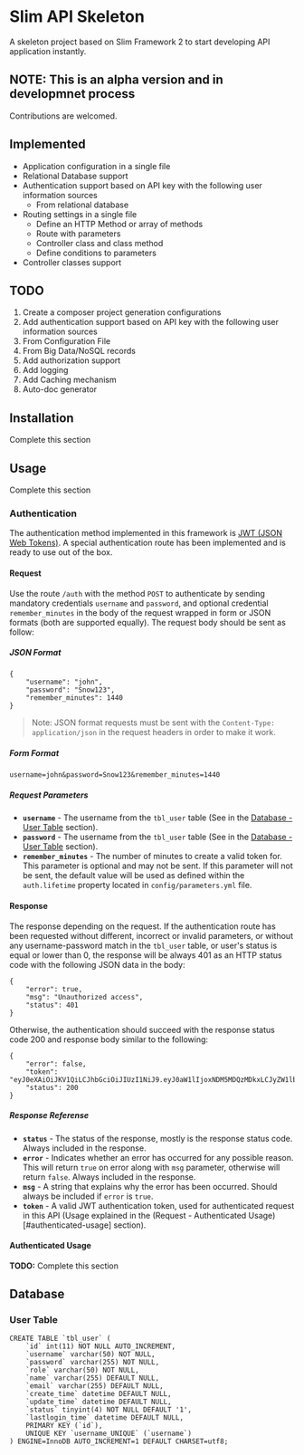 # Slim API Skeleton

A skeleton project based on Slim Framework 2 to start developing API application instantly.

## NOTE: This is an alpha version and in developmnet process
Contributions are welcomed.

## Implemented
* Application configuration in a single file
* Relational Database support
* Authentication support based on API key with the following user information sources
  * From relational database
* Routing settings in a single file
  * Define an HTTP Method or array of methods
  * Route with parameters
  * Controller class and class method
  * Define conditions to parameters
* Controller classes support
  
## TODO
1. Create a composer project generation configurations
2. Add authentication support based on API key with the following user information sources
  1. From Configuration File
  2. From Big Data/NoSQL records
3. Add authorization support
4. Add logging
5. Add Caching mechanism
6. Auto-doc generator

## Installation
Complete this section

## Usage
Complete this section
### Authentication
The authentication method implemented in this framework is [JWT (JSON Web Tokens)](http://jwt.io/).
A special authentication route has been implemented and is ready to use out of the box.
#### Request
Use the route `/auth` with the method `POST` to authenticate by sending mandatory credentials `username` and `password`, and optional credential `remember_minutes` in the body of the request wrapped in form or JSON formats (both are supported equally).
The request body should be sent as follow:
##### JSON Format

    {
        "username": "john",
        "password": "Snow123",
        "remember_minutes": 1440
    }
    
> Note: JSON format requests must be sent with the `Content-Type: application/json` in the request headers in order to make it work.
    
##### Form Format

    username=john&password=Snow123&remember_minutes=1440
    
##### Request Parameters
 * **`username`** - The username from the `tbl_user` table (See in the [Database - User Table](#user-table) section).
 * **`password`** - The username from the `tbl_user` table (See in the [Database - User Table](#user-table) section).
 * **`remember_minutes`** - The number of minutes to create a valid token for. This parameter is optional and may not be sent. If this parameter will not be sent, the default value will be used as defined within the ``auth.lifetime`` property located in ``config/parameters.yml`` file.

#### Response
The response depending on the request.
If the authentication route has been requested without different, incorrect or invalid parameters, or without any username-password match in the `tbl_user` table, or user's status is equal or lower than 0, the response will be always 401 as an HTTP status code with the following JSON data in the body:

    {
        "error": true,
        "msg": "Unauthorized access",
        "status": 401
    }

Otherwise, the authentication should succeed with the response status code 200 and response body similar to the following: 

    {
        "error": false,
        "token": "eyJ0eXAiOiJKV1QiLCJhbGciOiJIUzI1NiJ9.eyJ0aW1lIjoxNDM5MDQzMDkxLCJyZW1lbWJlciI6bnVsbCwidXNlciI6eyJpZCI6IjEiLCJ1c2VybmFtZSI6ImVhc3Rlci1lZ2ciLCJyb2xlIjoiQURNSU4iLCJuYW1lIjoiQ29uZ3JhdHMsIE5vdyBZb3UgVW5kZXJzdGFuZCBUaGUgSldUIFByb3RvY29sIiwiZW1haWwiOiJnb29kQGpvYi5jb20iLCJzdGF0dXMiOiIxIiwibGFzdGxvZ2luX3RpbWUiOiIyMDE1LTA4LTA2IDE3OjEwOjA0In19.4YHynX_j2mhXLWGgLTHTf6IgY5HwHBIzl8mUqQa8vUw",
        "status": 200
    }

##### Response Referense
 * **`status`** - The status of the response, mostly is the response status code. Always included in the response.
 * **`error`** - Indicates whether an error has occurred for any possible reason. This will return `true` on error along with `msg` parameter, otherwise will return `false`. Always included in the response.
 * **`msg`** - A string that explains why the error has been occurred. Should always be included if `error` is `true`.
 * **`token`** - A valid JWT authentication token, used for authenticated request in this API (Usage explained in the (Request - Authenticated Usage)[#authenticated-usage] section).

#### Authenticated Usage
**TODO:** Complete this section

## Database 
### User Table

    CREATE TABLE `tbl_user` (
        `id` int(11) NOT NULL AUTO_INCREMENT,
        `username` varchar(50) NOT NULL,
        `password` varchar(255) NOT NULL,
        `role` varchar(50) NOT NULL,
        `name` varchar(255) DEFAULT NULL,
        `email` varchar(255) DEFAULT NULL,
        `create_time` datetime DEFAULT NULL,
        `update_time` datetime DEFAULT NULL,
        `status` tinyint(4) NOT NULL DEFAULT '1',
        `lastlogin_time` datetime DEFAULT NULL,
        PRIMARY KEY (`id`),
        UNIQUE KEY `username_UNIQUE` (`username`)
    ) ENGINE=InnoDB AUTO_INCREMENT=1 DEFAULT CHARSET=utf8;

